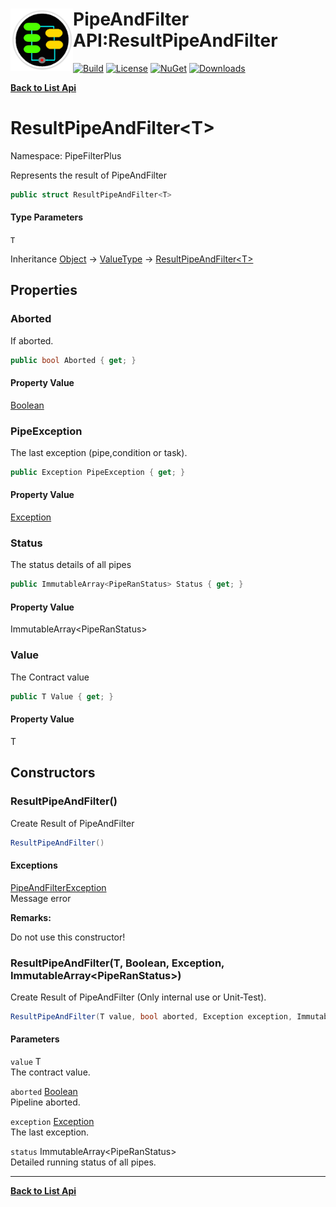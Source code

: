# <img align="left" width="100" height="100" src="../images/icon.png">PipeAndFilter API:ResultPipeAndFilter<T> 

[![Build](https://github.com/FRACerqueira/PipeAndFilter/workflows/Build/badge.svg)](https://github.com/FRACerqueira/PipeAndFilter/actions/workflows/build.yml)
[![License](https://img.shields.io/badge/License-MIT-brightgreen.svg)](https://github.com/FRACerqueira/PipeAndFilter/blob/master/LICENSE)
[![NuGet](https://img.shields.io/nuget/v/PipeAndFilter)](https://www.nuget.org/packages/PipeAndFilter/)
[![Downloads](https://img.shields.io/nuget/dt/PipeAndFilter)](https://www.nuget.org/packages/PipeAndFilter/)

[**Back to List Api**](./apis.md)

# ResultPipeAndFilter&lt;T&gt;

Namespace: PipeFilterPlus

Represents the result of PipeAndFilter

```csharp
public struct ResultPipeAndFilter<T>
```

#### Type Parameters

`T`<br>

Inheritance [Object](https://docs.microsoft.com/en-us/dotnet/api/system.object) → [ValueType](https://docs.microsoft.com/en-us/dotnet/api/system.valuetype) → [ResultPipeAndFilter&lt;T&gt;](./pipefilterplus.resultpipeandfilter-1.md)

## Properties

### <a id="properties-aborted"/>**Aborted**

If aborted.

```csharp
public bool Aborted { get; }
```

#### Property Value

[Boolean](https://docs.microsoft.com/en-us/dotnet/api/system.boolean)<br>

### <a id="properties-pipeexception"/>**PipeException**

The last exception (pipe,condition or task).

```csharp
public Exception PipeException { get; }
```

#### Property Value

[Exception](https://docs.microsoft.com/en-us/dotnet/api/system.exception)<br>

### <a id="properties-status"/>**Status**

The status details of all pipes

```csharp
public ImmutableArray<PipeRanStatus> Status { get; }
```

#### Property Value

ImmutableArray&lt;PipeRanStatus&gt;<br>

### <a id="properties-value"/>**Value**

The Contract value

```csharp
public T Value { get; }
```

#### Property Value

T<br>

## Constructors

### <a id="constructors-.ctor"/>**ResultPipeAndFilter()**

Create Result of PipeAndFilter

```csharp
ResultPipeAndFilter()
```

#### Exceptions

[PipeAndFilterException](./pipefilterplus.pipeandfilterexception.md)<br>
Message error

**Remarks:**

Do not use this constructor!

### <a id="constructors-.ctor"/>**ResultPipeAndFilter(T, Boolean, Exception, ImmutableArray&lt;PipeRanStatus&gt;)**

Create Result of PipeAndFilter (Only internal use or Unit-Test).

```csharp
ResultPipeAndFilter(T value, bool aborted, Exception exception, ImmutableArray<PipeRanStatus> status)
```

#### Parameters

`value` T<br>
The contract value.

`aborted` [Boolean](https://docs.microsoft.com/en-us/dotnet/api/system.boolean)<br>
Pipeline aborted.

`exception` [Exception](https://docs.microsoft.com/en-us/dotnet/api/system.exception)<br>
The last exception.

`status` ImmutableArray&lt;PipeRanStatus&gt;<br>
Detailed running status of all pipes.


- - -
[**Back to List Api**](./apis.md)
